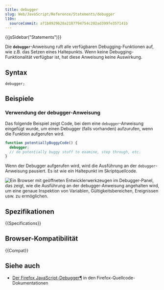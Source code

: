 ```yaml
---
title: debugger
slug: Web/JavaScript/Reference/Statements/debugger
l10n:
  sourceCommit: a71b8929628a2187794754c202ad399fe357141b
---
```


{{jsSidebar("Statements")}}

Die **`debugger`**-Anweisung ruft alle verfügbaren Debugging-Funktionen auf, wie z.B. das Setzen eines Haltepunkts. Wenn keine Debugging-Funktionalität verfügbar ist, hat diese Anweisung keine Auswirkung.

## Syntax

```js-nolint
debugger;
```

## Beispiele

### Verwendung der debugger-Anweisung

Das folgende Beispiel zeigt Code, bei dem eine `debugger`-Anweisung eingefügt wurde, um einen Debugger (falls vorhanden) aufzurufen, wenn die Funktion aufgerufen wird.

```js
function potentiallyBuggyCode() {
  debugger;
  // do potentially buggy stuff to examine, step through, etc.
}
```

Wenn der Debugger aufgerufen wird, wird die Ausführung an der `debugger`-Anweisung pausiert. Es ist wie ein Haltepunkt im Skriptquellcode.

![Ein Browser mit geöffneten Entwicklerwerkzeugen im Debugger-Panel, das zeigt, wie die Ausführung an der debugger-Anweisung angehalten wird, um eine genaue Inspektion von Variablen, Gültigkeitsbereichen, Ereignissen usw. zu ermöglichen.](screen_shot_2014-02-07_at_9.14.35_am.png)

## Spezifikationen

{{Specifications}}

## Browser-Kompatibilität

{{Compat}}

## Siehe auch

- [Der Firefox JavaScript-Debugger¶](https://firefox-source-docs.mozilla.org/devtools-user/debugger/index.html) in den Firefox-Quellcode-Dokumentationen
